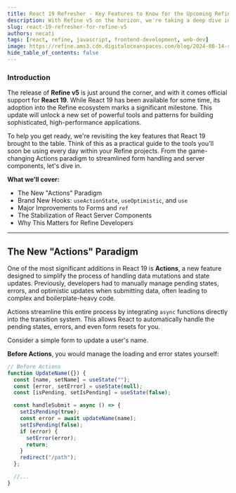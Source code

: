 ```yaml
---
title: React 19 Refresher - Key Features to Know for the Upcoming Refine v5
description: With Refine v5 on the horizon, we're taking a deep dive into the powerful features of React 19. Get ready to leverage Actions, new hooks, and major improvements as Refine brings full support for the latest in React.
slug: react-19-refresher-for-refine-v5
authors: necati
tags: [react, refine, javascript, frontend-development, web-dev]
image: https://refine.ams3.cdn.digitaloceanspaces.com/blog/2024-08-14-react-19-refresher/social.png
hide_table_of_contents: false
---
```


### Introduction

The release of **Refine v5** is just around the corner, and with it comes official support for **React 19**. While React 19 has been available for some time, its adoption into the Refine ecosystem marks a significant milestone. This update will unlock a new set of powerful tools and patterns for building sophisticated, high-performance applications.

To help you get ready, we're revisiting the key features that React 19 brought to the table. Think of this as a practical guide to the tools you'll soon be using every day within your Refine projects. From the game-changing Actions paradigm to streamlined form handling and server components, let's dive in.

**What we'll cover:**

- The New "Actions" Paradigm
- Brand New Hooks: `useActionState`, `useOptimistic`, and `use`
- Major Improvements to Forms and `ref`
- The Stabilization of React Server Components
- Why This Matters for Refine Developers

---

## The New "Actions" Paradigm

One of the most significant additions in React 19 is **Actions**, a new feature designed to simplify the process of handling data mutations and state updates. Previously, developers had to manually manage pending states, errors, and optimistic updates when submitting data, often leading to complex and boilerplate-heavy code.

Actions streamline this entire process by integrating `async` functions directly into the transition system. This allows React to automatically handle the pending states, errors, and even form resets for you.

Consider a simple form to update a user's name.

**Before Actions**, you would manage the loading and error states yourself:

```javascript
// Before Actions
function UpdateName({}) {
  const [name, setName] = useState("");
  const [error, setError] = useState(null);
  const [isPending, setIsPending] = useState(false);

  const handleSubmit = async () => {
    setIsPending(true);
    const error = await updateName(name);
    setIsPending(false);
    if (error) {
      setError(error);
      return;
    }
    redirect("/path");
  };

  //...
}
```
